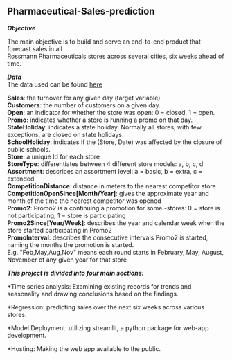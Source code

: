 ## Pharmaceutical-Sales-prediction

***Objective*** <br>

The main objective is to build and serve an end-to-end product that forecast sales in all <br>
Rossmann Pharmaceuticals stores across several cities, six weeks ahead of time. 

***Data*** <br>
The data used can be found [here](https://www.kaggle.com/c/rossmann-store-sales/data)

**Sales**: the turnover for any given day (target variable). <br>
**Customers**: the number of customers on a given day. <br>
**Open**: an indicator for whether the store was open: 0 = closed, 1 = open. <br>
**Promo**: indicates whether a store is running a promo on that day. <br>
**StateHoliday**: indicates a state holiday. Normally all stores, with few exceptions, are closed on state holidays. <br>
**SchoolHoliday**: indicates if the (Store, Date) was affected by the closure of public schools. <br>
**Store**: a unique Id for each store <br>
**StoreType**: differentiates between 4 different store models: a, b, c, d <br>
**Assortment**: describes an assortment level: a = basic, b = extra, c = extended <br>
**CompetitionDistance**: distance in meters to the nearest competitor store <br>
**CompetitionOpenSince[Month/Year]**: gives the approximate year and month of the time the nearest competitor was opened <br>
**Promo2**: Promo2 is a continuing a promotion for some -stores: 0 = store is not participating, 1 = store is participating <br>
**Promo2Since[Year/Week]**: describes the year and calendar week when the store started participating in Promo2 <br>
**PromoInterval**: describes the consecutive intervals Promo2 is started, naming the months the promotion is started.  <br>E.g. "Feb,May,Aug,Nov" means each round starts in February, May, August, November of any given year for that store

***This project is divided into four main sections:***<br>

*Time series analysis: Examining existing records for trends and seasonality and drawing conclusions based on the findings.

*Regression: predicting sales over the next six weeks across various stores.

*Model Deployment: utilizing streamlit, a python package for web-app development.

*Hosting: Making the web app available to the public.



